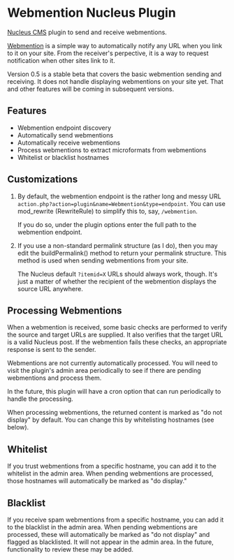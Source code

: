 # Webmention Nucleus Plugin

[Nucleus CMS](http://nucleuscms.org) plugin to send and receive webmentions.

[Webmention](http://webmention.org) is a simple way to automatically notify any URL when you link to it on your site. From the receiver's perpective, it is a way to request notification when other sites link to it.

Version 0.5 is a stable beta that covers the basic webmention sending and receiving. It does not handle displaying webmentions on your site yet. That and other features will be coming in subsequent versions.

## Features
* Webmention endpoint discovery
* Automatically send webmentions
* Automatically receive webmentions
* Process webmentions to extract microformats from webmentions
* Whitelist or blacklist hostnames

## Customizations
1.  By default, the webmention endpoint is the rather long and messy URL <code>action.php?action=plugin&name=Webmention&type=endpoint</code>. You can use mod_rewrite (RewriteRule) to simplify this to, say, <code>/webmention</code>.

    If you do so, under the plugin options enter the full path to the webmention endpoint.

2.  If you use a non-standard permalink structure (as I do), then you may edit the buildPermalink() method to return your permalink structure. This method is used when sending webmentions from your site.

    The Nucleus default <code>?itemid=X</code> URLs should always work, though. It's just a matter of whether the recipient of the webmention displays the source URL anywhere.

## Processing Webmentions
When a webmention is received, some basic checks are performed to verify the source and target URLs are supplied. It also verifies that the target URL is a valid Nucleus post. If the webmention fails these checks, an appropriate response is sent to the sender.

Webmentions are not currently automatically processed. You will need to visit the plugin's admin area periodically to see if there are pending webmentions and process them.

In the future, this plugin will have a cron option that can run periodically to handle the processing.

When processing webmentions, the returned content is marked as "do not display" by default. You can change this by whitelisting hostnames (see below).

## Whitelist
If you trust webmentions from a specific hostname, you can add it to the whitelist in the admin area. When pending webmentions are processed, those hostnames will automatically be marked as "do display."

## Blacklist
If you receive spam webmentions from a specific hostname, you can add it to the blacklist in the admin area. When pending webmentions are processed, these will automatically be marked as "do not display" and flagged as blacklisted. It will not appear in the admin area. In the future, functionality to review these may be added.
